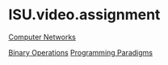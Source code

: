 # ISU.video.assignment
[Computer Networks](https://drive.google.com/file/d/19ecoOAyNuaA59aXX2hXcASJNX6h27jd6/view?usp=share_link)

[Binary Operations](https://drive.google.com/file/d/19YNIElTEMQ8gvqSGFDEg17u2_5BmhBlS/view?usp=share_link)
[Programming Paradigms](https://drive.google.com/file/d/19XDocDCX7xQQfNocovkser1qzNnydHvs/view?usp=share_link)

